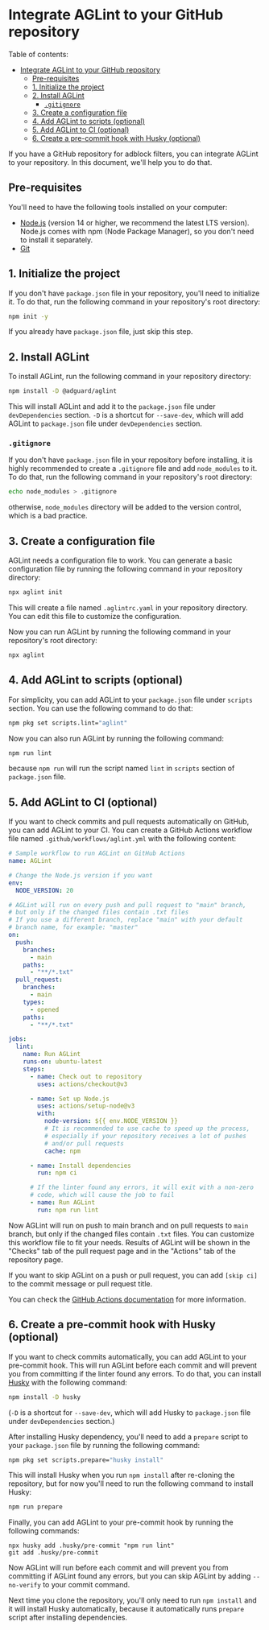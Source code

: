 # Integrate AGLint to your GitHub repository

Table of contents:
- [Integrate AGLint to your GitHub repository](#integrate-aglint-to-your-github-repository)
  - [Pre-requisites](#pre-requisites)
  - [1. Initialize the project](#1-initialize-the-project)
  - [2. Install AGLint](#2-install-aglint)
    - [`.gitignore`](#gitignore)
  - [3. Create a configuration file](#3-create-a-configuration-file)
  - [4. Add AGLint to scripts (optional)](#4-add-aglint-to-scripts-optional)
  - [5. Add AGLint to CI (optional)](#5-add-aglint-to-ci-optional)
  - [6. Create a pre-commit hook with Husky (optional)](#6-create-a-pre-commit-hook-with-husky-optional)

If you have a GitHub repository for adblock filters, you can integrate AGLint to your repository. In this document, we'll help you to do that.

## Pre-requisites

You'll need to have the following tools installed on your computer:
- [Node.js](https://nodejs.org/en/) (version 14 or higher, we recommend the latest LTS version). Node.js comes with npm (Node Package Manager), so you don't need to install it separately.
- [Git](https://git-scm.com/)

## 1. Initialize the project

If you don't have `package.json` file in your repository, you'll need to initialize it. To do that, run the following command in your repository's root directory:

```bash
npm init -y
```

If you already have `package.json` file, just skip this step.

## 2. Install AGLint

To install AGLint, run the following command in your repository directory:

```bash
npm install -D @adguard/aglint
```

This will install AGLint and add it to the `package.json` file under `devDependencies` section. `-D` is a shortcut for `--save-dev`, which will add AGLint to `package.json` file under `devDependencies` section.

### `.gitignore`

If you don't have `package.json` file in your repository before installing, it is highly recommended to create a `.gitignore` file and add `node_modules` to it. To do that, run the following command in your repository's root directory:

```bash
echo node_modules > .gitignore
```

otherwise, `node_modules` directory will be added to the version control, which is a bad practice.

## 3. Create a configuration file

AGLint needs a configuration file to work. You can generate a basic configuration file by running the following command in your repository directory:

```bash
npx aglint init
```

This will create a file named `.aglintrc.yaml` in your repository directory. You can edit this file to customize the configuration.

Now you can run AGLint by running the following command in your repository's root directory:

```bash
npx aglint
```

## 4. Add AGLint to scripts (optional)

For simplicity, you can add AGLint to your `package.json` file under `scripts` section. You can use the following command to do that:

```bash
npm pkg set scripts.lint="aglint"
```

Now you can also run AGLint by running the following command:

```bash
npm run lint
```

because `npm run` will run the script named `lint` in `scripts` section of `package.json` file.

## 5. Add AGLint to CI (optional)

If you want to check commits and pull requests automatically on GitHub, you can add AGLint to your CI. You can create a GitHub Actions workflow file named `.github/workflows/aglint.yml` with the following content:

```yaml
# Sample workflow to run AGLint on GitHub Actions
name: AGLint

# Change the Node.js version if you want
env:
  NODE_VERSION: 20

# AGLint will run on every push and pull request to "main" branch,
# but only if the changed files contain .txt files
# If you use a different branch, replace "main" with your default
# branch name, for example: "master"
on:
  push:
    branches:
      - main
    paths:
      - "**/*.txt"
  pull_request:
    branches:
      - main
    types:
      - opened
    paths:
      - "**/*.txt"

jobs:
  lint:
    name: Run AGLint
    runs-on: ubuntu-latest
    steps:
      - name: Check out to repository
        uses: actions/checkout@v3

      - name: Set up Node.js
        uses: actions/setup-node@v3
        with:
          node-version: ${{ env.NODE_VERSION }}
          # It is recommended to use cache to speed up the process,
          # especially if your repository receives a lot of pushes
          # and/or pull requests
          cache: npm

      - name: Install dependencies
        run: npm ci

      # If the linter found any errors, it will exit with a non-zero
      # code, which will cause the job to fail
      - name: Run AGLint
        run: npm run lint
```

Now AGLint will run on push to main branch and on pull requests to `main` branch, but only if the changed files contain `.txt` files. You can customize this workflow file to fit your needs. Results of AGLint will be shown in the "Checks" tab of the pull request page and in the "Actions" tab of the repository page.

If you want to skip AGLint on a push or pull request, you can add `[skip ci]` to the commit message or pull request title.

You can check the [GitHub Actions documentation](https://docs.github.com/en/actions) for more information.

## 6. Create a pre-commit hook with Husky (optional)

If you want to check commits automatically, you can add AGLint to your pre-commit hook. This will run AGLint before each commit and will prevent you from committing if the linter found any errors. To do that, you can install [Husky](https://www.npmjs.com/package/husky) with the following command:

```bash
npm install -D husky
```

(`-D` is a shortcut for `--save-dev`, which will add Husky to `package.json` file under `devDependencies` section.)

After installing Husky dependency, you'll need to add a `prepare` script to your `package.json` file by running the following command:

```bash
npm pkg set scripts.prepare="husky install"
```

This will install Husky when you run `npm install` after re-cloning the repository, but for now you'll need to run the following command to install Husky:

```bash
npm run prepare
```

Finally, you can add AGLint to your pre-commit hook by running the following commands:

```
npx husky add .husky/pre-commit "npm run lint"
git add .husky/pre-commit
```

Now AGLint will run before each commit and will prevent you from committing if AGLint found any errors, but you can skip AGLint by adding `--no-verify` to your commit command.

Next time you clone the repository, you'll only need to run `npm install` and it will install Husky automatically, because it automatically runs `prepare` script after installing dependencies.
